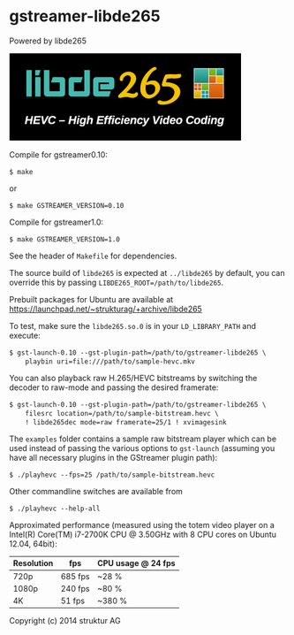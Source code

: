 gstreamer-libde265
====================

Powered by libde265

![powered by libde265](doc/libde265.png)

Compile for gstreamer0.10:

    $ make

or

    $ make GSTREAMER_VERSION=0.10


Compile for gstreamer1.0:

    $ make GSTREAMER_VERSION=1.0


See the header of `Makefile` for dependencies.

The source build of `libde265` is expected at `../libde265` by default,
you can override this by passing `LIBDE265_ROOT=/path/to/libde265`.

Prebuilt packages for Ubuntu are available at
https://launchpad.net/~strukturag/+archive/libde265

To test, make sure the `libde265.so.0` is in your `LD_LIBRARY_PATH` and
execute:

    $ gst-launch-0.10 --gst-plugin-path=/path/to/gstreamer-libde265 \
        playbin uri=file:///path/to/sample-hevc.mkv

You can also playback raw H.265/HEVC  bitstreams by switching the decoder
to raw-mode and passing the desired framerate:

    $ gst-launch-0.10 --gst-plugin-path=/path/to/gstreamer-libde265 \
        filesrc location=/path/to/sample-bitstream.hevc \
        ! libde265dec mode=raw framerate=25/1 ! xvimagesink

The `examples` folder contains a sample raw bitstream player which can
be used instead of passing the various options to `gst-launch` (assuming
you have all necessary plugins in the GStreamer plugin path):

    $ ./playhevc --fps=25 /path/to/sample-bitstream.hevc

Other commandline switches are available from

    $ ./playhevc --help-all

Approximated performance (measured using the totem video
player on a Intel(R) Core(TM) i7-2700K CPU @ 3.50GHz with
8 CPU cores on Ubuntu 12.04, 64bit):

| Resolution        | fps     | CPU usage @ 24 fps |
| ----------------- | ------- | ------------------ |
| 720p              | 685 fps | ~28 %              |
| 1080p             | 240 fps | ~80 %              |
| 4K                | 51 fps  | ~380 %             |

Copyright (c) 2014 struktur AG
